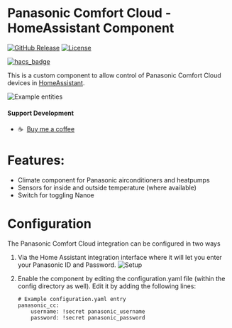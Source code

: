 # Panasonic Comfort Cloud - HomeAssistant Component

[![GitHub Release][releases-shield]][releases]
[![License][license-shield]](LICENSE)

[![hacs_badge](https://img.shields.io/badge/HACS-Default-orange.svg?style=for-the-badge)](https://github.com/custom-components/hacs)

This is a custom component to allow control of Panasonic Comfort Cloud devices in [HomeAssistant](https://home-assistant.io).

![Example entities](https://github.com/sockless-coding/panasonic_cc/raw/master/doc/entities.png)

#### Support Development
- :coffee:&nbsp;&nbsp;[Buy me a coffee](https://www.buymeacoffee.com/sockless)


# Features:

* Climate component for Panasonic airconditioners and heatpumps
* Sensors for inside and outside temperature (where available)
* Switch for toggling Nanoe


# Configuration

The Panasonic Comfort Cloud integration can be configured in two ways
1. Via the Home Assistant integration interface where it will let you enter your Panasonic ID and Password.
![Setup](https://github.com/sockless-coding/panasonic_cc/raw/master/doc/setup_dlg.png)

2. Enable the component by editing the configuration.yaml file (within the config directory as well).
Edit it by adding the following lines:
    ```
    # Example configuration.yaml entry
    panasonic_cc:
        username: !secret panasonic_username
        password: !secret panasonic_password
    ```

[license-shield]: https://img.shields.io/github/license/sockless-coding/panasonic_cc.svg?style=for-the-badge
[releases-shield]: https://img.shields.io/github/release/sockless-coding/panasonic_cc.svg?style=for-the-badge
[releases]: https://github.com/sockless-coding/panasonic_cc/releases